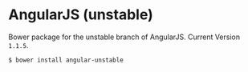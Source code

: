# AngularJS (unstable)

Bower package for the unstable branch of AngularJS. Current Version `1.1.5`.

```sh
$ bower install angular-unstable
```